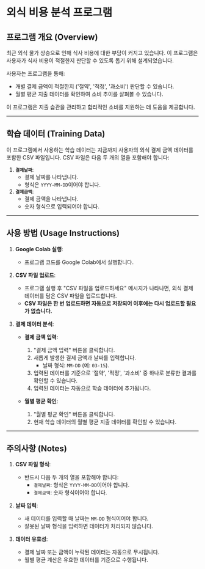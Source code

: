 # 외식 비용 분석 프로그램

## **프로그램 개요 (Overview)**

최근 외식 물가 상승으로 인해 식사 비용에 대한 부담이 커지고 있습니다. 이 프로그램은 사용자가 식사 비용이 적절한지 판단할 수 있도록 돕기 위해 설계되었습니다.

사용자는 프로그램을 통해:
- 개별 결제 금액이 적절한지 ('절약', '적정', '과소비') 판단할 수 있습니다.
- 월별 평균 지출 데이터를 확인하여 소비 추이를 살펴볼 수 있습니다.

이 프로그램은 지출 습관을 관리하고 합리적인 소비를 지원하는 데 도움을 제공합니다.

---

## **학습 데이터 (Training Data)**

이 프로그램에서 사용하는 학습 데이터는 지금까지 사용자의 외식 결제 금액 데이터를 포함한 CSV 파일입니다. CSV 파일은 다음 두 개의 열을 포함해야 합니다:

1. **`결제날짜`**:
   - 결제 날짜를 나타냅니다.
   - 형식은 `YYYY-MM-DD`이어야 합니다.
2. **`결제금액`**:
   - 결제 금액을 나타냅니다.
   - 숫자 형식으로 입력되어야 합니다.

---

## **사용 방법 (Usage Instructions)**

1. **Google Colab 실행**:
   - 프로그램 코드를 Google Colab에서 실행합니다.

2. **CSV 파일 업로드**:
   - 프로그램 실행 후 "CSV 파일을 업로드하세요" 메시지가 나타나면, 외식 결제 데이터를 담은 CSV 파일을 업로드합니다.
   - **CSV 파일은 한 번 업로드하면 자동으로 저장되어 이후에는 다시 업로드할 필요가 없습니다.**

3. **결제 데이터 분석**:
   - **결제 금액 입력**:
     1. "결제 금액 입력" 버튼을 클릭합니다.
     2. 새롭게 발생한 결제 금액과 날짜를 입력합니다.
        - 날짜 형식: `MM-DD` (예: `03-15`).
     3. 입력된 데이터를 기준으로 '절약', '적정', '과소비' 중 하나로 분류한 결과를 확인할 수 있습니다.
     4. 입력된 데이터는 자동으로 학습 데이터에 추가됩니다.

   - **월별 평균 확인**:
     1. "월별 평균 확인" 버튼을 클릭합니다.
     2. 현재 학습 데이터의 월별 평균 지출 데이터를 확인할 수 있습니다.

---

## **주의사항 (Notes)**

1. **CSV 파일 형식**:
   - 반드시 다음 두 개의 열을 포함해야 합니다:
     - `결제날짜`: 형식은 `YYYY-MM-DD`이어야 합니다.
     - `결제금액`: 숫자 형식이어야 합니다.

2. **날짜 입력**:
   - 새 데이터를 입력할 때 날짜는 `MM-DD` 형식이어야 합니다.
   - 잘못된 날짜 형식을 입력하면 데이터가 처리되지 않습니다.

3. **데이터 유효성**:
   - 결제 날짜 또는 금액이 누락된 데이터는 자동으로 무시됩니다.
   - 월별 평균 계산은 유효한 데이터를 기준으로 수행됩니다.
